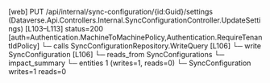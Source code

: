 [web] PUT /api/internal/sync-configuration/{id:Guid}/settings  (Dataverse.Api.Controllers.Internal.SyncConfigurationController.UpdateSettings)  [L103–L113] status=200 [auth=Authentication.MachineToMachinePolicy,Authentication.RequireTenantIdPolicy]
  └─ calls SyncConfigurationRepository.WriteQuery [L106]
  └─ write SyncConfiguration [L106]
    └─ reads_from SyncConfigurations
  └─ impact_summary
    └─ entities 1 (writes=1, reads=0)
      └─ SyncConfiguration writes=1 reads=0

